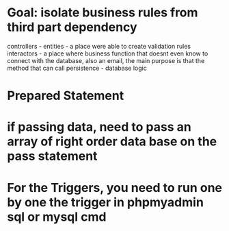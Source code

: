 # Goal: isolate business rules from third part dependency
controllers - 
entities - a place were able to create validation rules
interactors - a place where business function that doesnt even know to connect with the database, also an email, the main purpose is that the method that can call
persistence - database logic


# Prepared Statement
# if passing data, need to pass an array of right order data base on the pass statement



# For the Triggers, you need to run one by one the trigger in phpmyadmin sql or mysql cmd